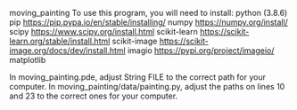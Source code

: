 moving_painting
To use this program, you will need to install:
python (3.8.6)
pip https://pip.pypa.io/en/stable/installing/
numpy https://numpy.org/install/
scipy https://www.scipy.org/install.html
scikit-learn https://scikit-learn.org/stable/install.html
scikit-image https://scikit-image.org/docs/dev/install.html
imagio https://pypi.org/project/imageio/
matplotlib

In moving_painting.pde, adjust String FILE to the correct path for your computer.
In moving_painting/data/painting.py, adjust the paths on lines 10 and 23 to the correct ones for your computer.